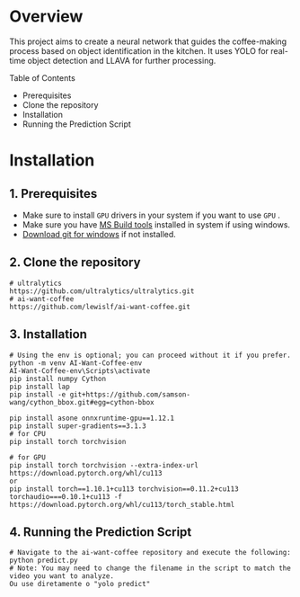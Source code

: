# Overview

This project aims to create a neural network that guides the coffee-making process based on object identification in the kitchen. It uses YOLO for real-time object detection and LLAVA for further processing.

Table of Contents
- Prerequisites
- Clone the repository
- Installation
- Running the Prediction Script

# Installation
## 1. Prerequisites

- Make sure to install `GPU` drivers in your system if you want to use `GPU` .
- Make sure you have [MS Build tools](https://aka.ms/vs/17/release/vs_BuildTools.exe) installed in system if using windows. 
- [Download git for windows](https://git-scm.com/download/win) if not installed.

## 2. Clone the repository
``` shell
# ultralytics
https://github.com/ultralytics/ultralytics.git
# ai-want-coffee
https://github.com/lewislf/ai-want-coffee.git
```

## 3. Installation
```shell
# Using the env is optional; you can proceed without it if you prefer.
python -m venv AI-Want-Coffee-env
AI-Want-Coffee-env\Scripts\activate
pip install numpy Cython 
pip install lap
pip install -e git+https://github.com/samson-wang/cython_bbox.git#egg=cython-bbox

pip install asone onnxruntime-gpu==1.12.1
pip install super-gradients==3.1.3
# for CPU
pip install torch torchvision

# for GPU
pip install torch torchvision --extra-index-url https://download.pytorch.org/whl/cu113
or
pip install torch==1.10.1+cu113 torchvision==0.11.2+cu113 torchaudio===0.10.1+cu113 -f https://download.pytorch.org/whl/cu113/torch_stable.html
```

## 4. Running the Prediction Script
```shell
# Navigate to the ai-want-coffee repository and execute the following:
python predict.py
# Note: You may need to change the filename in the script to match the video you want to analyze.
Ou use diretamente o "yolo predict"
```
